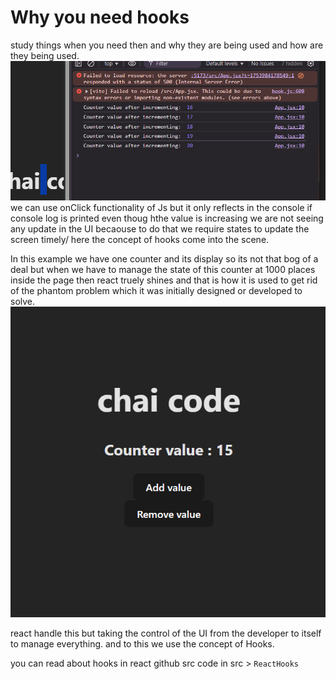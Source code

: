 # Why you need hooks 

study things when you need then and why they are being used and how are they being used. 
![alt text](image.png)
we can use onClick functionality of Js but it only reflects in the console if console log is printed even thoug hthe value is increasing we are not seeing any update in the UI becaouse to do that we require states to update the screen timely/ here the concept of hooks come into the scene. 

In this example we have one counter and its display so its not that bog of a deal but when we have to manage the state of this counter at 1000 places inside the page then react truely shines and that is how it is used to get rid of the phantom problem which it was initially designed or developed to solve. 
![alt text](image-1.png)

react handle this but taking the control of the UI from the developer to itself to manage everything. and to this we use the concept of Hooks.

you can read about hooks in react github src code in src > `ReactHooks`
